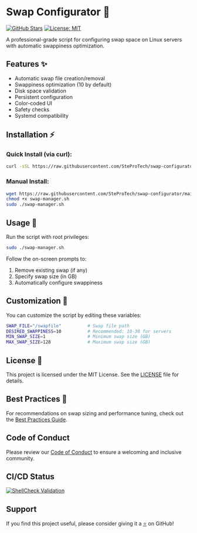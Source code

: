 # Swap Configurator 🔄

[![GitHub Stars](https://img.shields.io/github/stars/SteProTech/swap-configurator?style=for-the-badge)](https://github.com/SteProTech/swap-configurator/stargazers)
[![License: MIT](https://img.shields.io/badge/License-MIT-yellow.svg?style=for-the-badge)](https://opensource.org/licenses/MIT)

A professional-grade script for configuring swap space on Linux servers with automatic swappiness optimization.

## Features ✨
- Automatic swap file creation/removal
- Swappiness optimization (10 by default)
- Disk space validation
- Persistent configuration
- Color-coded UI
- Safety checks
- Systemd compatibility

## Installation ⚡

### Quick Install (via curl):
```bash
curl -sSL https://raw.githubusercontent.com/SteProTech/swap-configurator/main/src/swap-manager.sh | sudo bash
```

### Manual Install:
```bash
wget https://raw.githubusercontent.com/SteProTech/swap-configurator/main/src/swap-manager.sh
chmod +x swap-manager.sh
sudo ./swap-manager.sh
```

## Usage 🚀
Run the script with root privileges:
```bash
sudo ./swap-manager.sh
```

Follow the on-screen prompts to:
1. Remove existing swap (if any)
2. Specify swap size (in GB)
3. Automatically configure swappiness

## Customization 🔧
You can customize the script by editing these variables:
```bash
SWAP_FILE="/swapfile"          # Swap file path
DESIRED_SWAPPINESS=10          # Recommended: 10-30 for servers
MIN_SWAP_SIZE=1                # Minimum swap size (GB)
MAX_SWAP_SIZE=128              # Maximum swap size (GB)
```

## License 📄
This project is licensed under the MIT License. See the [LICENSE](LICENSE) file for details.

## Best Practices 📘
For recommendations on swap sizing and performance tuning, check out the [Best Practices Guide](docs/BEST-PRACTICES.md).

## Code of Conduct
Please review our [Code of Conduct](CODE_OF_CONDUCT.md) to ensure a welcoming and inclusive community.

## CI/CD Status
[![ShellCheck Validation](https://github.com/SteProTech/swap-configurator/actions/workflows/shellcheck.yml/badge.svg)](https://github.com/SteProTech/swap-configurator/actions/workflows/shellcheck.yml)

## Support
If you find this project useful, please consider giving it a [⭐](https://github.com/SteProTech/swap-configurator) on GitHub!

